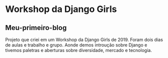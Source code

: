 # Workshop da Django Girls

## Meu-primeiro-blog

Projeto que criei em um Workshop da Django Girls de 2019. Foram dois dias de aulas e trabalho e grupo. 
Aonde demos introução sobre Django e tivemos paletras e aberturas sobre diversidade, mercado e tecnologia. 

